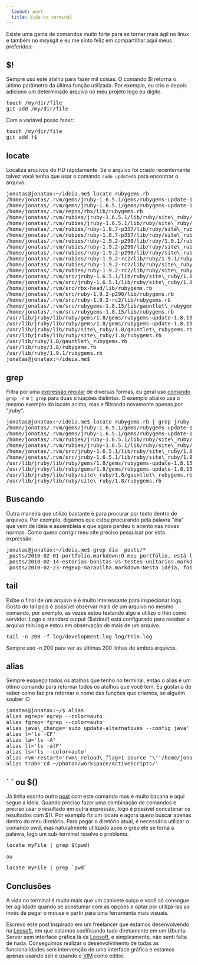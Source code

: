 ```yaml
---
  layout: post
  title: Vida no terminal
---
```


Existe uma gama de comandos muito forte para se tornar mais ágil no linux e também no msysgit e eu me sinto feliz em compartilhar aqui meus preferidos:

##  $!

Sempre uso este atalho para fazer mil coisas. O comando $! retorna o último parâmetro da última função utilizada. Por exemplo, eu crio e depois adiciono um determinado arquivo no meu projeto logo eu digito.

<pre>
touch /my/dir/file
git add /my/dir/file
</pre>

Com a variável posso fazer:

<pre>
touch /my/dir/file
git add !$
</pre>

## locate

Localiza arquivos do HD rápidamente. Se o arquivo foi criado recentemente talvez você tenha que usar o comando `sudo updatedb` para encontrar o arquivo.

<pre>
jonatas@jonatax:~/ideia.me$ locate rubygems.rb
/home/jonatas/.rvm/gems/jruby-1.6.5.1/gems/rubygems-update-1.8.15/lib/gauntlet\_rubygems.rb
/home/jonatas/.rvm/gems/jruby-1.6.5.1/gems/rubygems-update-1.8.15/lib/rubygems.rb
/home/jonatas/.rvm/repos/rbx/lib/rubygems.rb
/home/jonatas/.rvm/rubies/jruby-1.6.5.1/lib/ruby/site\_ruby/1.8/gauntlet\_rubygems.rb
/home/jonatas/.rvm/rubies/jruby-1.6.5.1/lib/ruby/site\_ruby/1.8/rubygems.rb
/home/jonatas/.rvm/rubies/ruby-1.8.7-p357/lib/ruby/site\_ruby/1.8/gauntlet\_rubygems.rb
/home/jonatas/.rvm/rubies/ruby-1.8.7-p357/lib/ruby/site\_ruby/1.8/rubygems.rb
/home/jonatas/.rvm/rubies/ruby-1.9.2-p290/lib/ruby/1.9.1/rubygems.rb
/home/jonatas/.rvm/rubies/ruby-1.9.2-p290/lib/ruby/site\_ruby/1.9.1/gauntlet\_rubygems.rb
/home/jonatas/.rvm/rubies/ruby-1.9.2-p290/lib/ruby/site\_ruby/1.9.1/rubygems.rb
/home/jonatas/.rvm/rubies/ruby-1.9.2-rc2/lib/ruby/1.9.1/rubygems.rb
/home/jonatas/.rvm/rubies/ruby-1.9.2-rc2/lib/ruby/site\_ruby/1.9.1/gauntlet\_rubygems.rb
/home/jonatas/.rvm/rubies/ruby-1.9.2-rc2/lib/ruby/site\_ruby/1.9.1/rubygems.rb
/home/jonatas/.rvm/src/jruby-1.6.5.1/lib/ruby/site\_ruby/1.8/gauntlet\_rubygems.rb
/home/jonatas/.rvm/src/jruby-1.6.5.1/lib/ruby/site\_ruby/1.8/rubygems.rb
/home/jonatas/.rvm/src/rbx-head/lib/rubygems.rb
/home/jonatas/.rvm/src/ruby-1.9.2-p290/lib/rubygems.rb
/home/jonatas/.rvm/src/ruby-1.9.2-rc2/lib/rubygems.rb
/home/jonatas/.rvm/src/rubygems-1.8.15/lib/gauntlet\_rubygems.rb
/home/jonatas/.rvm/src/rubygems-1.8.15/lib/rubygems.rb
/usr/lib/jruby/lib/ruby/gems/1.8/gems/rubygems-update-1.8.15/lib/gauntlet\_rubygems.rb
/usr/lib/jruby/lib/ruby/gems/1.8/gems/rubygems-update-1.8.15/lib/rubygems.rb
/usr/lib/jruby/lib/ruby/site\_ruby/1.8/gauntlet\_rubygems.rb
/usr/lib/jruby/lib/ruby/site\_ruby/1.8/rubygems.rb
/usr/lib/ruby/1.8/gauntlet\_rubygems.rb
/usr/lib/ruby/1.8/rubygems.rb
/usr/lib/ruby/1.9.1/rubygems.rb
jonatas@jonatax:~/ideia.me$ 
</pre>


## grep

Filtra por uma [expressão regular][regexp] de diversas formas, eu geral uso [comando][grep] `grep -r` e `| grep` para duas situações distintas.
O exemplo abaixo usa o mesmo exemplo do locate acima, mas e filtrando novamente apenas por "jruby".

<pre>
jonatas@jonatax:~/ideia.me$ locate rubygems.rb | grep jruby
/home/jonatas/.rvm/gems/jruby-1.6.5.1/gems/rubygems-update-1.8.15/lib/gauntlet\_rubygems.rb
/home/jonatas/.rvm/gems/jruby-1.6.5.1/gems/rubygems-update-1.8.15/lib/rubygems.rb
/home/jonatas/.rvm/rubies/jruby-1.6.5.1/lib/ruby/site\_ruby/1.8/gauntlet\_rubygems.rb
/home/jonatas/.rvm/rubies/jruby-1.6.5.1/lib/ruby/site\_ruby/1.8/rubygems.rb
/home/jonatas/.rvm/src/jruby-1.6.5.1/lib/ruby/site\_ruby/1.8/gauntlet\_rubygems.rb
/home/jonatas/.rvm/src/jruby-1.6.5.1/lib/ruby/site\_ruby/1.8/rubygems.rb
/usr/lib/jruby/lib/ruby/gems/1.8/gems/rubygems-update-1.8.15/lib/gauntlet\_rubygems.rb
/usr/lib/jruby/lib/ruby/gems/1.8/gems/rubygems-update-1.8.15/lib/rubygems.rb
/usr/lib/jruby/lib/ruby/site\_ruby/1.8/gauntlet\_rubygems.rb
/usr/lib/jruby/lib/ruby/site\_ruby/1.8/rubygems.rb
</pre>

## Buscando 
Outra maneira que utilizo bastante é para procurar por texto dentro de arquivos. Por exemplo, digamos que estou procurando pela palavra "éia" que vem de ideia e assembleia e que agora perdeu o acento nas novas normas. Como quero corrigir meu site preciso pesquisar por esta expressão:

<pre>
jonatas@jonatax:~/ideia.me$ grep éia _posts/*
_posts/2010-02-01-portfolio.markdown:O meu portfólio, está ligado a todos os trabalhos que venho realizando e gostei muito da idéia de compartilhar e mante-lo aqui.
_posts/2010-02-14-estorias-bonitas-vs-testes-unitarios.markdown:Após ter saído da Leosoft, dia 11 voltei lá pela primeira vez, e foi para se reunir com o pessoal e fazermos um [coding dojo][coding-dojo] sobre TDD e BDD. Seguindo a idéia da [url anterior][coding-dojo], como exemplo para o evento, usamos um problema que implica em converter uma sintaxe de sql do Access para o padrão do Postgresql.
_posts/2010-02-23-regexp-maravilha.markdown:Nesta idéia, foi simples de converter todos os códigos Oracle que havia diferença de sintaxe usando um Hash de casos:
</pre>

## tail

Exibe o final de um arquivo e é muito interessante para inspecionar logs. Gosto do tail pois é possível observar mais de um arquivo no mesmo comando, por exemplo, as vezes estou testando algo e utilizo o thin como servidor. Logo o standard output ($stdout) está configurado para receber o arquivo thin.log e estou em observação de mais de um arquivo. 

<pre>
tail -n 200 -f log/development.log log/thin.log
</pre>

Sempre uso -n 200 para ver as últimas  200 linhas de ambos arquivos.

## alias

Sempre esqueço todos os atalhos que tenho no terminal, então o alias é um ótimo comando para retornar todos os atalhos que você tem. Eu gostaria de saber como faz pra retornar o nome das funções que criamos, se alguém souber  :D

<pre>
jonatas@jonatax:~/$ alias
alias egrep='egrep --color=auto'
alias fgrep='fgrep --color=auto'
alias java\_change='sudo update-alternatives --config java'
alias l='ls -CF'
alias la='ls -A'
alias ll='ls -alF'
alias ls='ls --color=auto'
alias rvm-restart='rvm\_reload\_flag=1 source '\''/home/jonatas/.rvm/scripts/rvm'\'''
alias trab='cd ~/photon/workspace/ActiveScripts/'
</pre>

## \` \` ou $()

Já tinha escrito outro [post][regexp] com este comando mas é muito bacana e aqui segue a ideia. Quando preciso fazer uma combinação de comandos e preciso usar o resultado em outra expressão, logo é possível concatenar os resultados com $(). Por exemplo fiz um locate e agora quero buscar apenas dentro do meu diretório. Para pegar o diretório atual, é necessário utilizar o comando pwd, mas naturalmente utilizado após o grep ele se torna a palavra, logo um sub-terminal resolve o problema.

<pre>
locate myFile | grep $(pwd)
</pre>
ou
<pre>
locate myFile | grep `pwd`
</pre>


## Conclusões

A vida no terminal é muito mais que um canivete suiço e você só consegue ter agilidade quando se acostumar com as opções e optar por utilizá-las ao invés de pegar o mouse e partir para uma ferramenta mais visuais. 

Escrevo este post inspirado em um freelancer que estamos desenvolvendo na [Leosoft], em que estamos codificando tudo diretamente em um Ubuntu Server sem interface gráfica lá da [Leosoft], e simplesmente, não senti falta de nada. Conseguimos realizar o desenvolvimento de todas as funcionalidades sem intervenção de uma interface gráfica e estamos apenas usando ssh e usando o [VIM][vim] como editor.


[Leosoft]: www.leosoft.com.br "veja os produtos da Leosoft"
[vim]: /shell/regexp/unix/grep/rails/migrations/vim/2010/03/01/regexp-com-grep.html "post sobre o grep"
[grep]: /ruby/regexp/2010/02/23/regexp-maravilha.html "eu gosto mesmo de expressões regulares"
[regexp]: /ruby/sinatra/regexp/2010/02/16/inspecionando-regexp-com-sinatra.html "post super legal sobre expressões regulares"
[regexp_maravilha]: /ruby/regexp/2010/02/23/regexp-maravilha.html "veja uma aplicabilidade bacana para expressões regulares"

